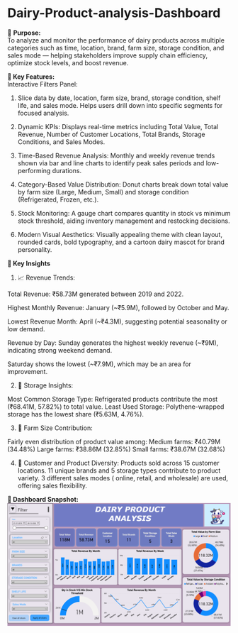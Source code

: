 # Dairy-Product-analysis-Dashboard
🎯 **Purpose:**<br>
To analyze and monitor the performance of dairy products across multiple categories such as time, location, brand, farm size, storage condition, and sales mode — helping stakeholders improve supply chain efficiency, optimize stock levels, and boost revenue.

**📌 Key Features:**<br>
Interactive Filters Panel:

1. Slice data by date, location, farm size, brand, storage condition, shelf life, and sales mode.
Helps users drill down into specific segments for focused analysis.

2. Dynamic KPIs:
Displays real-time metrics including Total Value, Total Revenue, Number of Customer Locations, Total Brands, Storage Conditions, and Sales Modes.

3. Time-Based Revenue Analysis:
Monthly and weekly revenue trends shown via bar and line charts to identify peak sales periods and low-performing durations.

4. Category-Based Value Distribution:
Donut charts break down total value by farm size (Large, Medium, Small) and storage condition (Refrigerated, Frozen, etc.).

5. Stock Monitoring:
A gauge chart compares quantity in stock vs minimum stock threshold, aiding inventory management and restocking decisions.

6. Modern Visual Aesthetics:
Visually appealing theme with clean layout, rounded cards, bold typography, and a cartoon dairy mascot for brand personality.

**🔎 Key Insights**<br>

1. 📈 Revenue Trends:

Total Revenue: ₹58.73M generated between 2019 and 2022.

Highest Monthly Revenue: January (~₹5.9M), followed by October and May.

Lowest Revenue Month: April (~₹4.3M), suggesting potential seasonality or low demand.

Revenue by Day: Sunday generates the highest weekly revenue (~₹9M), indicating strong weekend demand.

Saturday shows the lowest (~₹7.9M), which may be an area for improvement.

2. 🧊 Storage Insights:

Most Common Storage Type:
Refrigerated products contribute the most (₹68.41M, 57.82%) to total value.
Least Used Storage:
Polythene-wrapped storage has the lowest share (₹5.63M, 4.76%).

3. 🚜 Farm Size Contribution:
   
Fairly even distribution of product value among:
Medium farms: ₹40.79M (34.48%)
Large farms: ₹38.86M (32.85%)
Small farms: ₹38.67M (32.68%)

4. 🧾 Customer and Product Diversity:
Products sold across 15 customer locations.
11 unique brands and 5 storage types contribute to product variety.
3 different sales modes ( online, retail, and wholesale) are used, offering sales flexibility.

**📸 Dashboard Snapshot:** 
![Dashboard Snapshot](https://github.com/AyushMaurya19/Dairy-Product-analysis-Dashboard/blob/main/Snapshot%20of%20Dashboard.png)

